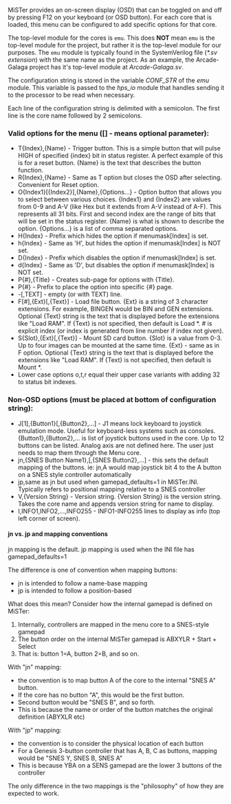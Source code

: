 MiSTer provides an on-screen display (OSD) that can be toggled on and off by pressing F12 on your keyboard (or OSD button). For each core that is loaded, this menu can be configured to add specific options for that core.

The top-level module for the cores is `emu`. This does **NOT** mean `emu` is the top-level module for the project, but rather it is the top-level module for our purposes. The `emu` module is typically found in the SystemVerilog file (*\*.sv extension*) with the same name as the project. As an example, the Arcade-Galaga project has it's top-level module at *Arcade-Galaga.sv*.

The configuration string is stored in the variable *CONF_STR* of the *emu* module. This variable is passed to the *hps_io* module that handles sending it to the processor to be read when necessary.

Each line of the configuration string is delimited with a semicolon. The first line is the core name followed by 2 semicolons.

### Valid options for the menu ([] - means optional parameter):
* T{Index},{Name} - Trigger button. This is a simple button that will pulse HIGH of specified {index} bit in status register. A perfect example of this is for a reset button. {Name} is the text that describes the button function.
* R{Index},{Name} - Same as T option but closes the OSD after selecting. Convenient for Reset option.
* O{Index1}[{Index2}],{Name},{Options...} - Option button that allows you to select between various choices. {Index1} and {Index2} are values from 0-9 and A-V (like Hex but it extends from A-V instead of A-F). This represents all 31 bits. First and second index are the range of bits that will be set in the status register. {Name} is what is shown to describe the option. {Options...} is a list of comma separated options.
* H{Index} - Prefix which hides the option if menumask[Index] is set.
* h{Index} - Same as 'H', but hides the option if menumask[Index] is NOT set.
* D{Index} - Prefix which disables the option if menumask[Index] is set.
* d{Index} - Same as 'D', but disables the option if menumask[Index] is NOT set.
* P{#},{Title} - Creates sub-page for options with {Title}.
* P{#} - Prefix to place the option into specific {#} page.
* \-[,TEXT] - empty (or with TEXT) line.
* F[#],{Ext}[,{Text}] - Load file button. {Ext} is a string of 3 character extensions. For example, BINGEN would be BIN and GEN extensions. Optional {Text} string is the text that is displayed before the extensions like "Load RAM". If {Text} is not specified, then default is Load \*. # is explicit index (or index is generated from line number if index not given).
* S{Slot},{Ext}[,{Text}] - Mount SD card button. {Slot} is a value from 0-3. Up to four images can be mounted at the same time. {Ext} - same as in F option. Optional {Text} string is the text that is displayed before the extensions like "Load RAM". If {Text} is not specified, then default is Mount \*.
* Lower case options o,t,r equal their upper case variants with adding 32 to status bit indexes.

### Non-OSD options (must be placed at bottom of configuration string):
* J[1],{Button1}[,{Button2},...] - J1 means lock keyboard to joystick emulation mode. Useful for keyboard-less systems such as consoles. {Button1},{Button2},... is list of joystick buttons used in the core. Up to 12 buttons can be listed. Analog axis are not defined here. The user just needs to map them through the Menu core.
* jn,{SNES Button Name1},[,{SNES Button2},...] - this sets the default mapping of the buttons. ie: jn,A would map joystick bit 4 to the A button on a SNES style controller automatically
* jp,same as jn but used when gamepad_defaults=1 in MiSTer.INI. Typically refers to positional mapping relative to a SNES controller
* V,{Version String} - Version string. {Version String} is the version string. Takes the core name and appends version string for name to display.
* I,INFO1,INFO2,...,INFO255 - INFO1-INFO255 lines to display as info (top left corner of screen).

#### jn vs. jp and mapping conventions
jn mapping is the default.
jp mapping is used when the INI file has gamepad_defaults=1

The difference is one of convention when mapping buttons:
* jn is intended to follow a name-base mapping 
* jp is intended to follow a position-based 

What does this mean? 
Consider how the internal gamepad is defined on MiSTer:

1. Internally, controllers are mapped in the menu core to a SNES-style gamepad 
2. The button order on the internal MiSTer gamepad is ABXYLR + Start + Select
3. That is: button 1=A, button 2=B, and so on.

With "jn" mapping:
* the convention is to map button A of the core to the internal "SNES A" button.
* If the core has no button "A", this would be the first button. 
* Second button would be "SNES B", and so forth.
* This is because the name or order of the button matches the original definition (ABYXLR etc)

With "jp" mapping:
* the convention is to consider the physical location of each button
* For a Genesis 3-button controller that has A, B, C as buttons, mapping would be "SNES Y, SNES B, SNES A"
* This is because YBA on a SENS gamepad are the lower 3 buttons of the controller

The only difference in the two mappings is the "philosophy" of how they are expected to work.